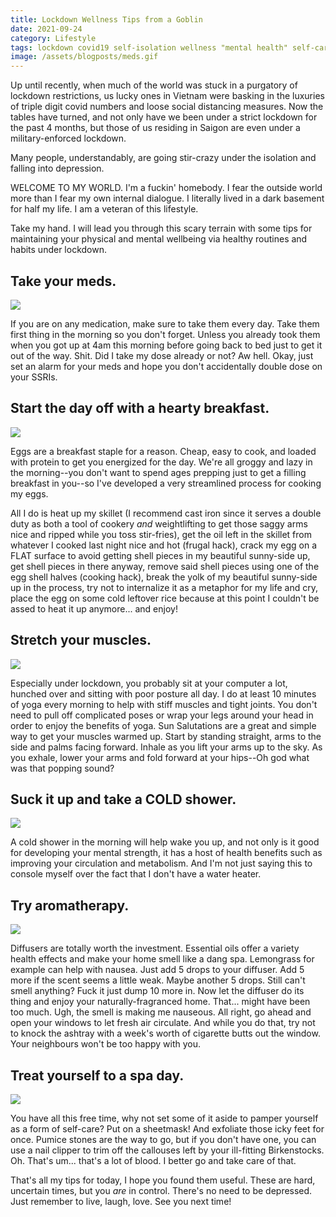 ```yaml
---
title: Lockdown Wellness Tips from a Goblin
date: 2021-09-24
category: Lifestyle
tags: lockdown covid19 self-isolation wellness "mental health" self-care health lifestyle satire
image: /assets/blogposts/meds.gif
---
```


<p>Up until recently, when much of the world was stuck in a purgatory of lockdown restrictions, us lucky ones in Vietnam were basking in the luxuries of triple digit covid numbers and loose social distancing measures. Now the tables have turned, and not only have we been under a strict lockdown for the past 4 months, but those of us residing in Saigon are even under a military-enforced lockdown.</p>
<!--more-->

<p>Many people, understandably, are going stir-crazy under the isolation and falling into depression. </p>

<p>WELCOME TO MY WORLD. I'm a fuckin' homebody. I fear the outside world more than I fear my own internal dialogue. I literally lived in a dark basement for half my life. I am a veteran of this lifestyle.</p>

<p>Take my hand. I will lead you through this scary terrain with some tips for maintaining your physical and mental wellbeing via healthy routines and habits under lockdown.</p>

<h2>Take your meds.</h2>
<img src="/assets/blogposts/meds.gif">
<p>If you are on any medication, make sure to take them every day. Take them first thing in the morning so you don't forget. Unless you already took them when you got up at 4am this morning before going back to bed just to get it out of the way. Shit. Did I take my dose already or not? Aw hell. Okay, just set an alarm for your meds and hope you don't accidentally double dose on your SSRIs.</p>

<h2>Start the day off with a hearty breakfast.</h2>
<img src="/assets/blogposts/breakfast.gif">
<p>Eggs are a breakfast staple for a reason. Cheap, easy to cook, and loaded with protein to get you energized for the day. We're all groggy and lazy in the morning--you don't want to spend ages prepping just to get a filling breakfast in you--so I've developed a very streamlined process for cooking my eggs.</p>

<p>All I do is heat up my skillet (I recommend cast iron since it serves a double duty as both a tool of cookery <em>and</em> weightlifting to get those saggy arms nice and ripped while you toss stir-fries), get the oil left in the skillet from whatever I cooked last night nice and hot (frugal hack), crack my egg on a FLAT surface to avoid getting shell pieces in my beautiful sunny-side up, get shell pieces in there anyway, remove said shell pieces using one of the egg shell halves (cooking hack), break the yolk of my beautiful sunny-side up in the process, try not to internalize it as a metaphor for my life and cry, place the egg on some cold leftover rice because at this point I couldn't be assed to heat it up anymore... and enjoy!

<h2>Stretch your muscles.</h2>
<img src="/assets/blogposts/stretch.gif">
<p>Especially under lockdown, you probably sit at your computer a lot, hunched over and sitting with poor posture all day. I do at least 10 minutes of yoga every morning to help with stiff muscles and tight joints. You don't need to pull off complicated poses or wrap your legs around your head in order to enjoy the benefits of yoga. Sun Salutations are a great and simple way to get your muscles warmed up. Start by standing straight, arms to the side and palms facing forward. Inhale as you lift your arms up to the sky. As you exhale, lower your arms and fold forward at your hips--Oh god what was that popping sound?</p>

<h2>Suck it up and take a COLD shower.</h2>
<img src="/assets/blogposts/shower.gif">
<p>A cold shower in the morning will help wake you up, and not only is it good for developing your mental strength, it has a host of health benefits such as improving your circulation and metabolism. And I'm not just saying this to console myself over the fact that I don't have a water heater.</p>

<h2>Try aromatherapy.</h2>
<img src="/assets/blogposts/diffuser.gif">
<p>Diffusers are totally worth the investment. Essential oils offer a variety health effects and make your home smell like a dang spa. Lemongrass for example can help with nausea. Just add 5 drops to your diffuser. Add 5 more if the scent seems a little weak. Maybe another 5 drops. Still can't smell anything? Fuck it just dump 10 more in. Now let the diffuser do its thing and enjoy your naturally-fragranced home. That... might have been too much. Ugh, the smell is making me nauseous. All right, go ahead and open your windows to let fresh air circulate. And while you do that, try not to knock the ashtray with a week's worth of cigarette butts out the window. Your neighbours won't be too happy with you.</p>

<h2>Treat yourself to a spa day.</h2>
<img src="/assets/blogposts/spa.gif">
<p>You have all this free time, why not set some of it aside to pamper yourself as a form of self-care? Put on a sheetmask! And exfoliate those icky feet for once. Pumice stones are the way to go, but if you don't have one, you can use a nail clipper to trim off the callouses left by your ill-fitting Birkenstocks. Oh. That's um... that's a lot of blood. I better go and take care of that.</p>

<p>That's all my tips for today, I hope you found them useful. These are hard, uncertain times, but you <em>are</em> in control. There's no need to be depressed. Just remember to live, laugh, love. See you next time!</p>